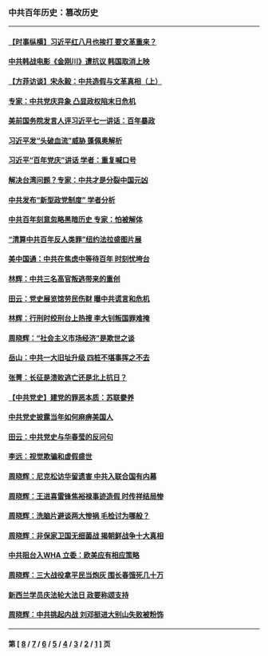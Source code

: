 ### 中共百年历史：篡改历史
---
#### [【时事纵横】习近平红八月也挨打 要文革重来？](../../pages/nf1176115/n13231393.md?09240430) 
#### [中共韩战电影《金刚川》遭抗议 韩国取消上映](../../pages/nf1176115/n13219114.md?09240430) 
#### [【方菲访谈】宋永毅：中共造假与文革真相（上）](../../pages/nf1176115/n13200760.md?09240430) 
#### [专家：中共党庆异象 凸显政权陷末日危机](../../pages/nf1176115/n13067084.md?09240430) 
#### [美前国务院发言人评习近平七一讲话：百年暴政](../../pages/nf1176115/n13066986.md?09240430) 
#### [习近平发“头破血流”威胁 蓬佩奥解析](../../pages/nf1176115/n13063604.md?09240430) 
#### [习近平“百年党庆”讲话 学者：重复喊口号](../../pages/nf1176115/n13061411.md?09240430) 
#### [解决台湾问题？专家：中共才是分裂中国元凶](../../pages/nf1176115/n13060811.md?09240430) 
#### [中共发布“新型政党制度” 学者分析](../../pages/nf1176115/n13056354.md?09240430) 
#### [中共百年刻意忽略黑暗历史 专家：怕被解体](../../pages/nf1176115/n13056056.md?09240430) 
#### [“清算中共百年反人类罪”纽约法拉盛图片展](../../pages/nf1176115/n13052220.md?09240430) 
#### [美中国通：中共在焦虑中等待百年 时刻忧垮台](../../pages/nf1176115/n13048820.md?09240430) 
#### [林辉：中共三名高官叛逃带来的重创](../../pages/nf1176115/n13035206.md?09240430) 
#### [田云：党史展览馆劳民伤财 曝中共谎言和危机](../../pages/nf1176115/n13033900.md?09240430) 
#### [林辉：行刑时绞刑台上热搜 李大钊叛国罪难掩](../../pages/nf1176115/n13031965.md?09240430) 
#### [周晓辉：“社会主义市场经济”是欺世之谈](../../pages/nf1176115/n13024090.md?09240430) 
#### [岳山：中共一大旧址升级 四桩不堪事挥之不去](../../pages/nf1176115/n13021697.md?09240430) 
#### [张菁：长征是溃败逃亡还是北上抗日？](../../pages/nf1176115/n13020585.md?09240430) 
#### [【中共党史】建党的罪恶本质：苏联豢养](../../pages/nf1176115/n13011888.md?09240430) 
#### [中共党史披露当年如何麻痹美国人](../../pages/nf1176115/n12966400.md?09240430) 
#### [田云：中共党史与华春莹的反问句](../../pages/nf1176115/n12765178.md?09240430) 
#### [李远：视觉欺骗和虚假盛世](../../pages/nf1176115/n12993376.md?09240430) 
#### [周晓辉：尼克松访华留遗害 中共入联合国有内幕](../../pages/nf1176115/n12991422.md?09240430) 
#### [周晓辉：王进喜雷锋焦裕禄事迹造假 时传祥结局惨](../../pages/nf1176115/n12985497.md?09240430) 
#### [周晓辉：洗脑片避谈两大惨祸 毛检讨为哪般？](../../pages/nf1176115/n12971285.md?09240430) 
#### [周晓辉：非保家卫国无细菌战 揭朝鲜战争十大真相](../../pages/nf1176115/n12954161.md?09240430) 
#### [中共阻台入WHA 立委：欧美应有相应策略](../../pages/nf1176115/n12939343.md?09240430) 
#### [周晓辉：三大战役拿平民当炮灰 围长春饿死几十万](../../pages/nf1176115/n12934921.md?09240430) 
#### [新西兰学员庆法轮大法日 政要称颂支持](../../pages/nf1176115/n12932715.md?09240430) 
#### [周晓辉：中共挑起内战 刘邓挺进大别山失败被粉饰](../../pages/nf1176115/n12929004.md?09240430) 

---
#### 第 [ [8](./8.md?09240430) / [7](./7.md?09240430) / [6](./6.md?09240430) / [5](./5.md?09240430) / [4](./4.md?09240430) / [3](./3.md?09240430) / [2](./2.md?09240430) / [1](./1.md?09240430) ] 页
